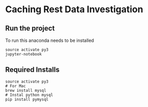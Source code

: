# Caching Rest Data Investigation


## Run the project
To run this anaconda needs to be installed 

```
source activate py3
jupyter-notebook
```


## Required Installs
```
source activate py3
# For Mac
brew install mysql
# Instal python mysql
pip install pymysql
```